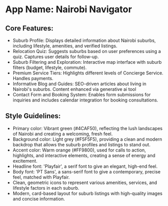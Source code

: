 # **App Name**: Nairobi Navigator

## Core Features:

- Suburb Profile: Displays detailed information about Nairobi suburbs, including lifestyle, amenities, and verified listings.
- Relocation Quiz: Suggests suburbs based on user preferences using a quiz. Captures user details for follow-up.
- Suburb Filtering and Exploration: Interactive map interface with suburb filters (budget, lifestyle, commute).
- Premium Service Tiers: Highlights different levels of Concierge Service.  Handles payments.
- Informative Blog and Guides: SEO-driven articles about living in Nairobi's suburbs. Content enhanced via generative ai tool
- Contact Form and Booking System: Enables form submissions for inquiries and includes calendar integration for booking consultations.

## Style Guidelines:

- Primary color: Vibrant green (#4CAF50), reflecting the lush landscapes of Nairobi and creating a welcoming, fresh feel.
- Background color: Light grey (#F5F5F5), providing a clean and modern backdrop that allows the suburb profiles and listings to stand out.
- Accent color: Warm orange (#FF9800), used for calls to action, highlights, and interactive elements, creating a sense of energy and excitement.
- Headline font: 'Playfair', a serif font to give an elegant, high-end feel.
- Body font: 'PT Sans', a sans-serif font to give a contemporary, precise feel, matched with Playfair.
- Clean, geometric icons to represent various amenities, services, and lifestyle factors in each suburb.
- Modern, card-based layout for suburb listings with high-quality images and concise information.